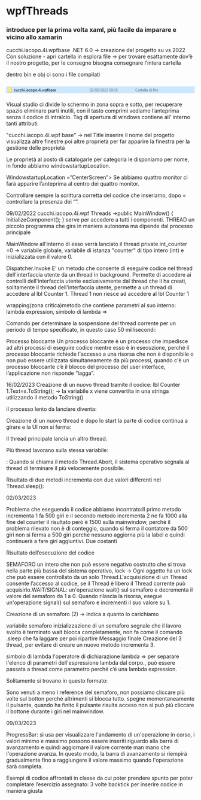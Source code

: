 # wpfThreads

### introduce per la prima volta xaml, più facile da imparare e vicino allo xamarin

cucchi.iacopo.4i.wpfbase .NET 6.0 -> creazione del progetto su vs 2022
Con soluzione - apri cartella in esplora file -> per trovare esattamente dov’è il nostro progetto, per le consegne bisogna consegnare l’intera cartella

dentro bin e obj ci sono i file compilati
### ![creazione thread](./images/wpf1.png)
Visual studio ci divide lo schermo in zona sopra e sotto, per recuperare spazio eliminare parti inutili, con il tasto comprimi vediamo l’anteprima senza il codice di intralcio.
Tag di apertura di windows contiene all’ interno tanti attributi




"cucchi.iacopo.4i.wpf base" -> nel Title inserire il nome del progetto
visualizza altre finestre poi altre proprietà per far apparire la finestra per la gestione delle proprietà

Le proprietà al posto di catalogarle per categoria le disponiamo per nome, in fondo abbiamo windowstartupLocation.

WindowstartupLocation =”CenterScreen”> Se abbiamo quattro monitor ci farà apparire l’anteprima al centro dei quattro monitor.

Controllare sempre la scrittura corretta del codice che inseriamo, dopo = controllare la presenza dei “”.

09/02/2022
cucchi.iacopo.4i.wpf Threads ->public MainWindow()
        {
            InitializeComponent();
        }
serve per accedere a tutti i componenti.
THREAD
un piccolo programma che gira in maniera autonoma ma dipende dal processo principale

MainWindow all'interno di esso verrà lanciato il thread
private int_counter =0 -> variabile globale, variabile di istanza "counter" di tipo intero (int) e inizializzata con il valore 0.

Dispatcher.Invoke
E’ un metodo che consente di eseguire codice nel thread dell'interfaccia utente da un thread in background. Permette di accedere ai controlli dell'interfaccia utente esclusivamente dal thread che li ha  creati, solitamente il thread dell'interfaccia utente, permette a un thread di accedere al lbl Counter 1.
Thread 1 non  riesce ad accedere al lbl Counter 1

wrapping(zona critica)metodo che contiene parametri al suo interno: 
lambda expression, simbolo di lambda => 



Comando per determinare la sospensione del thread corrente per un periodo di tempo specificato, in questo caso 50 millisecondi:

Processo bloccante
Un processo bloccante è un processo che impedisce ad altri processi di eseguire codice mentre esso è in esecuzione, perché il processo bloccante richiede l'accesso a una risorsa che non è disponibile o non può essere utilizzata simultaneamente da più processi, quando c'è un processo bloccante c’è il blocco del processo del user interface, l’applicazione non risponde “lagga”.

16/02/2023
Creazione di un nuovo thread tramite il codice:
lbl Counter 1.Text=x.ToString(); -> la variabile x viene convertita in una stringa utilizzando il metodo ToString()  


il processo lento da lanciare diventa:






Creazione di un nuovo thread e dopo lo start la parte di codice continua a girare e la UI non si ferma:

Il thread principale lancia un altro thread.

Più thread lavorano sulla stessa variabile:


:
Quando si chiama il metodo Thread.Abort, il sistema operativo segnala al thread di terminare il più velocemente possibile.

Risultato di due metodi incrementa con due valori differenti nel Thread.sleep():



02/03/2023

Problema che eseguendo il codice abbiamo incontrato:Il primo metodo incrementa 1 fa 500 giri e il secondo metodo incrementa 2 ne fa 1000 alla fine del counter il risultato però è 1500 sulla mainwindow, perchè il problema rilevato non è di conteggio, quando si ferma il contatore da 500 giri non si ferma a 500 giri perchè nessuno aggiorna più la label e quindi continuerà a fare giri aggiuntivi.
Due costanti 

Risultato dell’esecuzione del codice

SEMAFORO
un intero che non può essere negativo costrutto che si trova nella parte più bassa del sistema operativo, lock -> Ogni oggetto ha un lock che può essere controllato da un solo Thread.L'acquisizione di un Thread consente l’accesso al codice, se il Thread è libero il Thread corrente può acquisirlo.WAIT/SIGNAL: un'operazione wait() sul semaforo e decrementa il valore del semaforo da 1 a 0. Quando rilascia la risorsa, esegue un'operazione signal() sul semaforo e incrementi il suo valore su 1.

Creazione di un semaforo (2) -> indica a quanto lo carichiamo

variabile semaforo
inizializzazione di un semaforo
segnale che il lavoro svolto è terminato
wait blocca completamente, non fa come il comando .sleep che fa laggare per poi ripartire
 Messaggio finale
Creazione del 3 thread, per evitare di creare
un nuovo metodo incrementa 3.

simbolo di lambda l'operatore di dichiarazione lambda => per separare l'elenco di parametri dell'espressione lambda dal corpo., può essere passata a thread come parametro perché c’è una lambda expression.


Solitamente si trovano in questo formato:
 

Sono venuti a meno i reference del semaforo, non possiamo cliccare più volte sul botton perché altrimenti si blocca tutto.
spegne momentaneamente il pulsante, quando ha finito il pulsante risulta acceso non si può più cliccare il bottone durante i giri nel mainwindow.

09/03/2023

ProgressBar: si usa per visualizzare l'andamento di un'operazione in corso, i valori minimo e massimo possono essere inseriti riguardo alla barra di avanzamento e quindi aggiornare il valore corrente man mano che l'operazione avanza. In questo modo, la barra di avanzamento si riempirà gradualmente fino a raggiungere il valore massimo quando l'operazione sarà completa.

Esempi di codice affrontati in classe da cui poter prendere spunto per poter completare l’esercizio assegnato:
3 volte backtick per inserire codice in maniera giusta






